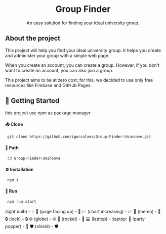<div style="text-align: center;">
<h1>Group Finder</h1>
An easy solution for finding your ideal university group.
</div>

## About the project 
This project will help you find your ideal university group. It helps you create and administer your group with a simple web page.

When you create an account, you can create a group. However, if you don't want to create an account, you can also join a group.

This project aims to be at zero cost; for this, we decided to use only free resources like Firebase and GitHub Pages.

## 🧰 Getting Started

this project use npm as package manager

#### :inbox_tray: Clone
```bash
 git clone https://github.com/igorcalves/Group-Finder-Uninonve.git 
``` 

#### :file_folder: Path
```bash
 cd Group-Finder-Uninonve
``` 
<!-- Installation -->
#### :gear: Installation

```bash
 npm i
``` 
#### :rocket: Run

```bash
 npm run start
``` 



 (light bulb) - :bulb:
📄 (page facing up) - :page_facing_up:
📈 (chart increasing) - :chart_with_upwards_trend:
📝 (memo) - :memo:
🔒 (lock) - :lock:
🌐 (globe) - :globe_with_meridians:
🚀 (rocket) - :rocket:
💻 (laptop) - :laptop:
🎉 (party popper) - :tada:
🛡️ (shield) - :shield:

